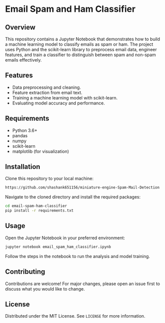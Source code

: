 # Email Spam and Ham Classifier

## Overview
This repository contains a Jupyter Notebook that demonstrates how to build a machine learning model to classify emails as spam or ham. The project uses Python and the scikit-learn library to preprocess email data, engineer features, and train a classifier to distinguish between spam and non-spam emails effectively.

## Features
- Data preprocessing and cleaning.
- Feature extraction from email text.
- Training a machine learning model with scikit-learn.
- Evaluating model accuracy and performance.

## Requirements
- Python 3.6+
- pandas
- numpy
- scikit-learn
- matplotlib (for visualization)

## Installation
Clone this repository to your local machine:
```bash
https://github.com/shashank651156/miniature-engine-Spam-Mail-Detection
```

Navigate to the cloned directory and install the required packages:
```bash
cd email-spam-ham-classifier
pip install -r requirements.txt
```

## Usage
Open the Jupyter Notebook in your preferred environment:
```bash
jupyter notebook email_spam_ham_classifier.ipynb
```

Follow the steps in the notebook to run the analysis and model training.

## Contributing
Contributions are welcome! For major changes, please open an issue first to discuss what you would like to change.

## License
Distributed under the MIT License. See `LICENSE` for more information.
